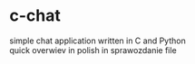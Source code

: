 # c-chat
simple chat application written in C and Python\
quick overwiev in polish in sprawozdanie file

